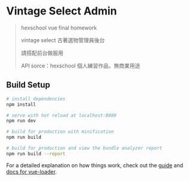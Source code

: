 # Vintage Select Admin

> hexschool vue final homework 
>
> vintage select 古著選物管理員後台
>
> 請搭配前台做服用
>
> API sorce：hexschool  個人練習作品，無商業用途

## Build Setup

``` bash
# install dependencies
npm install

# serve with hot reload at localhost:8080
npm run dev

# build for production with minification
npm run build

# build for production and view the bundle analyzer report
npm run build --report
```

For a detailed explanation on how things work, check out the [guide](http://vuejs-templates.github.io/webpack/) and [docs for vue-loader](http://vuejs.github.io/vue-loader).
